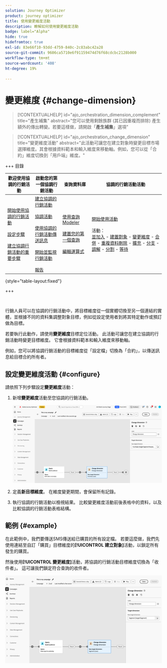 ```yaml
---
solution: Journey Optimizer
product: journey optimizer
title: 使用變更維度活動
description: 瞭解如何使用變更維度活動
badge: label="Alpha"
hide: true
hidefromtoc: true
exl-id: 83e66f10-93dd-4759-840c-2c83abc42a28
source-git-commit: 9606ca5710e6f91159474d76f68cdcbc2128b000
workflow-type: tm+mt
source-wordcount: '408'
ht-degree: 19%

---
```


# 變更維度 {#change-dimension}

>[!CONTEXTUALHELP]
>id="ajo_orchestration_dimension_complement"
>title="產生補集"
>abstract="您可以使用剩餘族群 (其已因重複而排除) 產生額外的傳出轉變。若要這樣做，請開啟「**產生補集**」選項"

>[!CONTEXTUALHELP]
>id="ajo_orchestration_change_dimension"
>title="變更維度活動"
>abstract="此活動可讓您在建立對象時變更目標市場選擇維度。其會根據資料範本和輸入維度來移動軸。例如，您可以從「合約」維度切換到「用戶端」維度。"

+++ 目錄

| 歡迎使用協調的行銷活動 | 啟動您的第一個協調行銷活動 | 查詢資料庫 | 協調的行銷活動活動 |
|---|---|---|---|
| [開始使用協調的行銷活動](../gs-orchestrated-campaigns.md)<br/><br/>[設定步驟](../configuration-steps.md)<br/><br/>[建立協調行銷活動的重要步驟](../gs-campaign-creation.md) | [建立協調的行銷活動](../create-orchestrated-campaign.md)<br/><br/>[協調活動](../orchestrate-activities.md)<br/><br/>[使用協調的行銷活動傳送訊息](../send-messages.md)<br/><br/>[開始並監視行銷活動](../start-monitor-campaigns.md)<br/><br/>[報告](../reporting-campaigns.md) | [使用查詢Modeler](../orchestrated-query-modeler.md)<br/><br/>[建置您的第一個查詢](../build-query.md)<br/><br/>[編輯運算式](../edit-expressions.md) | [開始使用活動](about-activities.md)<br/><br/>活動：<br/>[並加入](and-join.md) - [建置對象](build-audience.md) - [變更維度](change-dimension.md) - [合併](combine.md) - [重複資料刪除](deduplication.md) - [擴充](enrichment.md) - [分支](fork.md) - [調解](reconciliation.md) - [分割](split.md) - [等待](wait.md) |

{style="table-layout:fixed"}

+++

<br/>

行銷人員可以在協調的行銷活動中，將目標維度從一個實體切換至另一個連結的實體，並根據不同的資料集調整對象目標，例如從設定使用者到將其特定動作或預訂做為目標。

若要執行此動作，請使用&#x200B;**變更維度**&#x200B;目標定位活動。 此活動可讓您在建立協調的行銷活動時變更目標維度。 它會根據資料範本和輸入維度來移動軸。

例如，您可以將協調行銷活動的目標維度從「設定檔」切換為「合約」，以傳送訊息給目標合約所有者。

<!--
>[!IMPORTANT]
>
>Please note that the **[!UICONTROL Change Dimension]** and **[!UICONTROL Change Data source]** activities should not be added in one row. If you need to use both activities consecutively, make sure you include an **[!UICONTROL Enrichement]** activity in between them. This ensures proper execution and prevents potential conflicts or errors.-->

## 設定變更維度活動 {#configure}

請依照下列步驟設定&#x200B;**變更維度**&#x200B;活動：

1. 新增&#x200B;**變更維度**&#x200B;活動至您協調的行銷活動。

   ![](../assets/change-dimension.png)

1. 定義&#x200B;**新目標維度**。 在維度變更期間，會保留所有記錄。

1. 執行協調的行銷活動以檢視結果。 比較變更維度活動前後表格中的資料，以及比較協調的行銷活動表格結構。

## 範例 {#example}

在此範例中，我們要傳送SMS傳送給已購買的所有設定檔。 若要這麼做，我們先使用連結至自訂「購買」目標維度的&#x200B;**[!UICONTROL 建立對象]**&#x200B;活動，以鎖定所有發生的購買。

然後使用&#x200B;**[!UICONTROL 變更維度]**&#x200B;活動，將協調的行銷活動目標維度切換為「收件者」。 這可讓我們鎖定符合查詢的收件者。

![](../assets/change-dimension-example.png)
